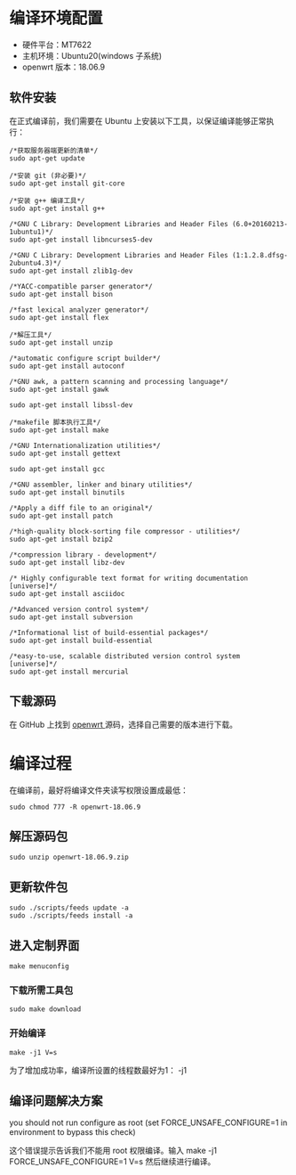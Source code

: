 # 编译环境配置

- 硬件平台：MT7622
- 主机环境：Ubuntu20(windows 子系统)
- openwrt 版本：18.06.9

## 软件安装

在正式编译前，我们需要在 Ubuntu 上安装以下工具，以保证编译能够正常执行：

```
/*获取服务器端更新的清单*/
sudo apt-get update

/*安装 git (非必要)*/
sudo apt-get install git-core

/*安装 g++ 编译工具*/
sudo apt-get install g++

/*GNU C Library: Development Libraries and Header Files (6.0+20160213-1ubuntu1)*/
sudo apt-get install libncurses5-dev

/*GNU C Library: Development Libraries and Header Files (1:1.2.8.dfsg-2ubuntu4.3)*/
sudo apt-get install zlib1g-dev

/*YACC-compatible parser generator*/
sudo apt-get install bison

/*fast lexical analyzer generator*/
sudo apt-get install flex

/*解压工具*/
sudo apt-get install unzip

/*automatic configure script builder*/
sudo apt-get install autoconf

/*GNU awk, a pattern scanning and processing language*/
sudo apt-get install gawk

sudo apt-get install libssl-dev

/*makefile 脚本执行工具*/
sudo apt-get install make

/*GNU Internationalization utilities*/
sudo apt-get install gettext

sudo apt-get install gcc

/*GNU assembler, linker and binary utilities*/
sudo apt-get install binutils

/*Apply a diff file to an original*/
sudo apt-get install patch

/*high-quality block-sorting file compressor - utilities*/
sudo apt-get install bzip2

/*compression library - development*/
sudo apt-get install libz-dev

/* Highly configurable text format for writing documentation [universe]*/
sudo apt-get install asciidoc

/*Advanced version control system*/
sudo apt-get install subversion

/*Informational list of build-essential packages*/
sudo apt-get install build-essential

/*easy-to-use, scalable distributed version control system [universe]*/
sudo apt-get install mercurial
```

## 下载源码

在 GitHub 上找到 <a href="https://github.com/openwrt/openwrt"> openwrt </a> 源码，选择自己需要的版本进行下载。

# 编译过程

在编译前，最好将编译文件夹读写权限设置成最低：

```
sudo chmod 777 -R openwrt-18.06.9
```

## 解压源码包

```
sudo unzip openwrt-18.06.9.zip
```

## 更新软件包

```
sudo ./scripts/feeds update -a
sudo ./scripts/feeds install -a
```

## 进入定制界面

```
make menuconfig
```

### 下载所需工具包

```
sudo make download
```
### 开始编译

```
make -j1 V=s
```

为了增加成功率，编译所设置的线程数最好为1： -j1

## 编译问题解决方案

you should not run configure as root (set FORCE_UNSAFE_CONFIGURE=1 in environment to bypass this check)

这个错误提示告诉我们不能用 root 权限编译。输入 make -j1 FORCE_UNSAFE_CONFIGURE=1 V=s 然后继续进行编译。




